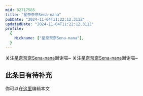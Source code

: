 ```yaml
---
mid: 82717585
title: "星奈奈奈Sena-nana"
pubDate: "2024-11-04T11:22:12.311Z"
updatedDate: "2024-11-04T11:22:12.311Z"
profile:
  {
    Nickname: ["星奈奈奈Sena-nana"],
  }
---
```


关注[星奈奈奈Sena-nana](https://space.bilibili.com/82717585)谢谢喵~ 关注[星奈奈奈Sena-nana](https://space.bilibili.com/82717585)谢谢喵~

## 此条目有待补充
你可以在[这里](https://github.com/Yuhanawa/VTuber.ICU/edit/master/src/content/v/星奈奈奈Sena-nana/index.md)编辑本文
